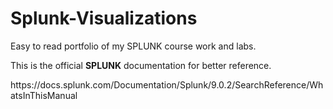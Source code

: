 # Splunk-Visualizations
<p>Easy to read portfolio of my SPLUNK course work and labs.<p>
<p>This is the official <strong>SPLUNK</strong> documentation for better reference.</p><p>https://docs.splunk.com/Documentation/Splunk/9.0.2/SearchReference/WhatsInThisManual</p>
